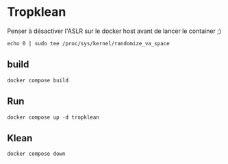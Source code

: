 # Tropklean

Penser à désactiver l'ASLR sur le docker host avant de lancer le container ;)

```
echo 0 | sudo tee /proc/sys/kernel/randomize_va_space
```


## build

```
docker compose build
```

## Run 

```
docker compose up -d tropklean
```

## Klean

```
docker compose down
```